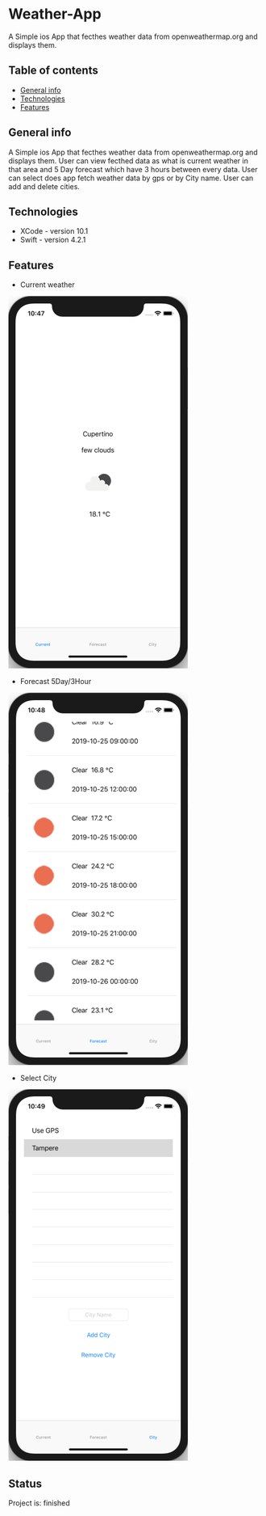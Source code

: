 # Weather-App

A Simple ios App that fecthes weather data from openweathermap.org and displays them.

## Table of contents

* [General info](#general-info)
* [Technologies](#technologies)
* [Features](#features)

## General info

A Simple ios App that fecthes weather data from openweathermap.org and displays them.
User can view fecthed data as what is current weather in that area and 5 Day forecast which have 3 hours between every data.
User can select does app fetch weather data by gps or by City name. User can add and delete cities.

## Technologies

* XCode - version 10.1
* Swift - version 4.2.1

## Features

* Current weather

![Current Weather](./WeatherApp/images/Current.png)

* Forecast 5Day/3Hour

![Forecast](./WeatherApp/images/Forecast.png)

* Select City

![City Selection](./WeatherApp/images/City.png)

## Status

Project is: finished
